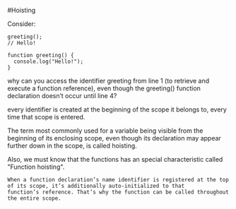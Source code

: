 #Hoisting

Consider:

```
greeting();
// Hello!

function greeting() {
  console.log("Hello!");
}
```

why can you access the identifier greeting from line 1 (to retrieve and execute a function reference), even
though the greeting() function declaration doesn’t occur until line 4?

every identifier is created at the beginning of the scope it belongs to, every time that scope is entered.

The term most commonly used for a variable being visible from the beginning of its enclosing scope, even though its
declaration may appear further down in the scope, is called hoisting.

Also, we must know that the functions has an special characteristic called "Function hoisting".

    When a function declaration’s name identifier is registered at the top of its scope, it’s additionally auto-initialized to that
    function’s reference. That’s why the function can be called throughout the entire scope.
